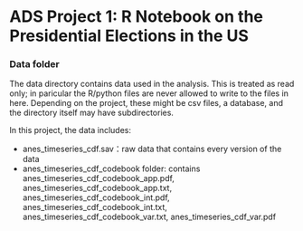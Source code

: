 # ADS Project 1:  R Notebook on the Presidential Elections in the US

### Data folder

The data directory contains data used in the analysis. This is treated as read only; in paricular the R/python files are never allowed to write to the files in here. Depending on the project, these might be csv files, a database, and the directory itself may have subdirectories.

In this project, the data includes:

  + anes_timeseries_cdf.sav：raw data that contains every version of the data
  + anes_timeseries_cdf_codebook folder: contains anes_timeseries_cdf_codebook_app.pdf,
                                                  anes_timeseries_cdf_codebook_app.txt,
                                                  anes_timeseries_cdf_codebook_int.pdf,
                                                  anes_timeseries_cdf_codebook_int.txt,
                                                  anes_timeseries_cdf_codebook_var.txt,
                                                  anes_timeseries_cdf_var.pdf
